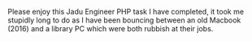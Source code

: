Please enjoy this Jadu Engineer PHP task I have completed, it took me stupidly long to do as I have been bouncing between an old Macbook (2016) and a library PC which were both rubbish at their jobs. 
